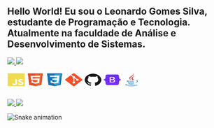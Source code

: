 ## Hello World! Eu sou o Leonardo Gomes Silva, estudante de Programação e Tecnologia. Atualmente na faculdade de Análise e Desenvolvimento de Sistemas.


<a href="https://beacons.ai/LeooSilva">
  <img height="180em" src="https://github-readme-stats.vercel.app/api?username=LeooSilva&show_icons=true&theme=dracula&include_all_commits=true&count_private=true"/>
</a>
<a href="https://beacons.ai/LeooSilva">
  <img height="180em" src="https://github-readme-stats.vercel.app/api/top-langs/?username=LeooSilva&layout=compact&langs_count=16&theme=dracula"/>
</a>
<div style="display: inline_block"><br>
  <img align="center" alt="JS" height="30" width="40" src="https://raw.githubusercontent.com/devicons/devicon/master/icons/javascript/javascript-plain.svg">
  <img align="center" alt="HTML" height="30" width="40" src="https://raw.githubusercontent.com/devicons/devicon/master/icons/html5/html5-original.svg">
  <img align="center" alt="CSS" height="30" width="40" src="https://raw.githubusercontent.com/devicons/devicon/master/icons/css3/css3-original.svg">
  <img align="center" alt="Git" height="30" width="40" src="https://raw.githubusercontent.com/devicons/devicon/master/icons/git/git-original.svg">
  <img align="center" alt="GitHub" height="30" width="40" src="https://raw.githubusercontent.com/devicons/devicon/master/icons/github/github-original.svg">
  <img align="center" alt="Bootstrap" height="30" width="40" src="https://raw.githubusercontent.com/devicons/devicon/master/icons/bootstrap/bootstrap-plain.svg">
  <img align="center" alt="Java" height="30" width="40" src="https://raw.githubusercontent.com/devicons/devicon/master/icons/java/java-original.svg">
</div>

##

<div> 
  <a href="mailto:leonardogomessilva1910@gmail.com">
    <img src="https://img.shields.io/badge/-Gmail-%23333?style=for-the-badge&logo=gmail&logoColor=white" target="_blank">
  </a>
  <a href="https://www.linkedin.com/in/leonardo-gomes-silva1910/" target="_blank">
    <img src="https://img.shields.io/badge/-LinkedIn-%230077B5?style=for-the-badge&logo=linkedin&logoColor=white" target="_blank">
  </a>

![Snake animation](https://github.com/LeooSilva/LeooSilva/blob/output/github-contribution-grid-snake.svg)

</div>

